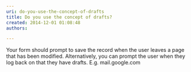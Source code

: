 ```yaml
---
uri: do-you-use-the-concept-of-drafts
title: Do you use the concept of drafts?
created: 2014-12-01 01:08:48
authors:

---
```





<span class='intro'> <p>Your form should prompt to save the record when the user leaves a page 
that has been modified. Alternatively, you can prompt the user when they
 log back on that they have drafts. E.g. mail.google.com</p> </span>




